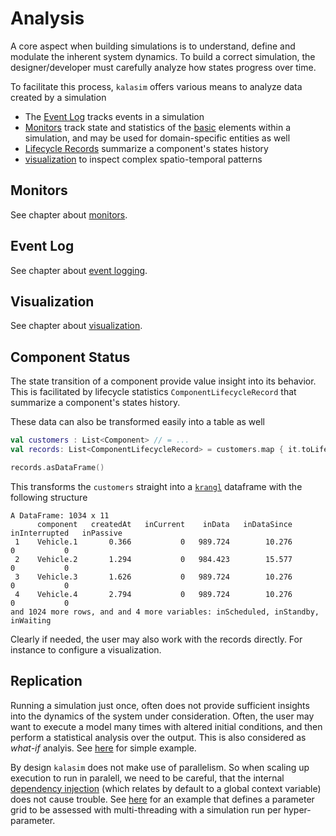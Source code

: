 # Analysis

A core aspect when building simulations is to understand, define and modulate the inherent system dynamics. To build a correct simulation, the designer/developer must carefully analyze how states progress over time.

To facilitate this process, `kalasim` offers various means to analyze data created by a simulation

* The [Event Log](event_log.md) tracks events in a simulation
* [Monitors](monitors.md) track state and statistics of the [basic](basics.md) elements within a simulation, and may be used for domain-specific entities as well
* [Lifecycle Records](#event-log) summarize a component's states history
* [visualization](visualization.md) to inspect complex spatio-temporal patterns   


## Monitors

See chapter about [monitors](monitors.md).

## Event Log

See chapter about [event logging](event_log.md).

## Visualization

See chapter about [visualization](visualization.md).

## Component Status

The state transition of a component provide value insight into its behavior. This is facilitated by lifecycle statistics `ComponentLifecycleRecord` that summarize a component's states history. 

These data can also be transformed easily into a table as well
```kotlin
val customers : List<Component> // = ...
val records: List<ComponentLifecycleRecord> = customers.map { it.toLifeCycleRecord() }

records.asDataFrame()
```

This transforms the `customers` straight into a [`krangl`](https://github.com/holgerbrandl/krangl) dataframe with the following structure

```
A DataFrame: 1034 x 11
      component   createdAt   inCurrent    inData   inDataSince   inInterrupted   inPassive
 1    Vehicle.1       0.366           0   989.724        10.276               0           0
 2    Vehicle.2       1.294           0   984.423        15.577               0           0
 3    Vehicle.3       1.626           0   989.724        10.276               0           0
 4    Vehicle.4       2.794           0   989.724        10.276               0           0
and 1024 more rows, and and 4 more variables: inScheduled, inStandby, inWaiting
```

Clearly if needed, the user may also work with the records directly. For instance to configure a visualization.



## Replication

Running a simulation just once, often does not provide sufficient insights into the dynamics of the system under consideration. Often, the user may want to execute a model many times with altered initial conditions, and then perform a statistical analysis over the output. This is also considered as *what-if* analyis. See [here](examples/atm_queue.md#simple-what-if) for simple example.

By design `kalasim` does not make use of parallelism. So when scaling up execution to run in paralell, we need to be careful, that the internal [dependency injection](basics.md#dependency-injection) (which relates by default to a global context variable) does not cause trouble. See [here](examples/atm_queue.md#parallel-what-if) for an example that defines a parameter grid to be assessed with multi-threading with a simulation run per hyper-parameter.

<!--See also 4.2 in Ucar2019-->




